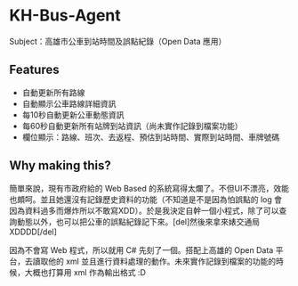 KH-Bus-Agent
============

Subject：高雄市公車到站時間及誤點紀錄（Open Data 應用）

Features
--------
+ 自動更新所有路線
+ 自動顯示公車路線詳細資訊
+ 每10秒自動更新公車動態資訊
+ 每60秒自動更新所有站牌到站資訊（尚未實作記錄到檔案功能）
+ 欄位顯示：路線、班次、去返程、預估到站時間、實際到站時間、車牌號碼

Why making this?
----------------
簡單來說，現有市政府給的 Web Based 的系統寫得太爛了。不但UI不漂亮，效能也頗呵。並且她還沒有記錄歷史資料的功能（不知道是不是因為怕誤點的 log 會因為資料過多而爆炸所以不敢寫XDD）。於是我決定自幹一個小程式，除了可以查詢動態以外，也可以把公車的誤點紀錄記下來。[del]然後來拿來婊交通局XDDDD[/del]

因為不會寫 Web 程式，所以就用 C# 先刻了一個。搭配上高雄的 Open Data 平台，去讀取他的 xml 並且進行資料處理的動作。未來實作記錄到檔案的功能的時候，大概也打算用 xml 作為輸出格式 :D
